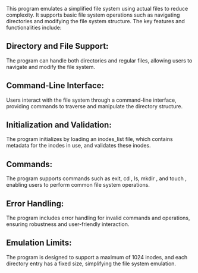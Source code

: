 This program emulates a simplified file system using actual files to reduce complexity. It supports basic file system operations such as navigating directories and modifying the file system structure. The key features and functionalities include:

## Directory and File Support:
The program can handle both directories and regular files, allowing users to navigate and modify the file system.
## Command-Line Interface: 
Users interact with the file system through a command-line interface, providing commands to traverse and manipulate the directory structure.
## Initialization and Validation: 
The program initializes by loading an inodes_list file, which contains metadata for the inodes in use, and validates these inodes.
## Commands: 
The program supports commands such as exit, cd <name>, ls, mkdir <name>, and touch <name>, enabling users to perform common file system operations.
## Error Handling: 
The program includes error handling for invalid commands and operations, ensuring robustness and user-friendly interaction.
## Emulation Limits: 
The program is designed to support a maximum of 1024 inodes, and each directory entry has a fixed size, simplifying the file system emulation.
